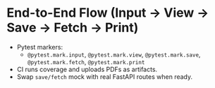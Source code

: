 # End-to-End Flow (Input → View → Save → Fetch → Print)

- Pytest markers:
  - `@pytest.mark.input`, `@pytest.mark.view`, `@pytest.mark.save`, `@pytest.mark.fetch`, `@pytest.mark.print`
- CI runs coverage and uploads PDFs as artifacts.
- Swap `save/fetch` mock with real FastAPI routes when ready.
